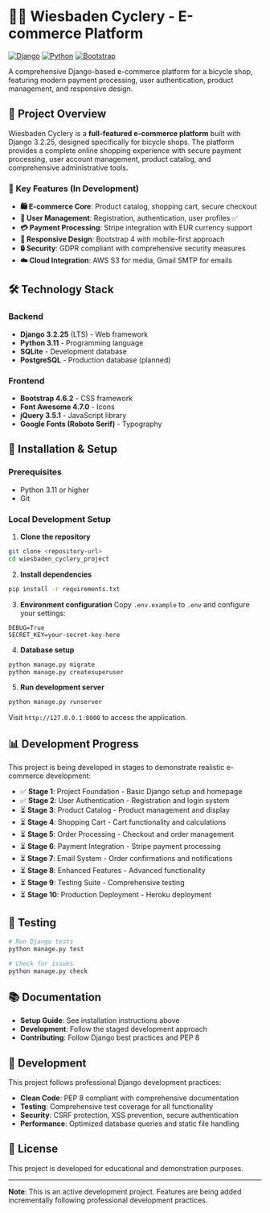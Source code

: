 # 🚴‍♂️ Wiesbaden Cyclery - E-commerce Platform

[![Django](https://img.shields.io/badge/Django-3.2.25-green.svg)](https://www.djangoproject.com/)
[![Python](https://img.shields.io/badge/Python-3.11-blue.svg)](https://www.python.org/)
[![Bootstrap](https://img.shields.io/badge/Bootstrap-4.6.2-purple.svg)](https://getbootstrap.com/)

A comprehensive Django-based e-commerce platform for a bicycle shop, featuring modern payment processing, user authentication, product management, and responsive design.

## 🎯 Project Overview

Wiesbaden Cyclery is a **full-featured e-commerce platform** built with Django 3.2.25, designed specifically for bicycle shops. The platform provides a complete online shopping experience with secure payment processing, user account management, product catalog, and comprehensive administrative tools.

### 🌟 Key Features (In Development)

- **🛍️ E-commerce Core**: Product catalog, shopping cart, secure checkout
- **👤 User Management**: Registration, authentication, user profiles ✅
- **💳 Payment Processing**: Stripe integration with EUR currency support
- **📱 Responsive Design**: Bootstrap 4 with mobile-first approach
- **🔒 Security**: GDPR compliant with comprehensive security measures
- **☁️ Cloud Integration**: AWS S3 for media, Gmail SMTP for emails

## 🛠️ Technology Stack

### Backend
- **Django 3.2.25** (LTS) - Web framework
- **Python 3.11** - Programming language
- **SQLite** - Development database
- **PostgreSQL** - Production database (planned)

### Frontend
- **Bootstrap 4.6.2** - CSS framework
- **Font Awesome 4.7.0** - Icons
- **jQuery 3.5.1** - JavaScript library
- **Google Fonts (Roboto Serif)** - Typography

## 🚀 Installation & Setup

### Prerequisites
- Python 3.11 or higher
- Git

### Local Development Setup

1. **Clone the repository**
```bash
git clone <repository-url>
cd wiesbaden_cyclery_project
```

2. **Install dependencies**
```bash
pip install -r requirements.txt
```

3. **Environment configuration**
Copy `.env.example` to `.env` and configure your settings:
```env
DEBUG=True
SECRET_KEY=your-secret-key-here
```

4. **Database setup**
```bash
python manage.py migrate
python manage.py createsuperuser
```

5. **Run development server**
```bash
python manage.py runserver
```

Visit `http://127.0.0.1:8000` to access the application.

## 📊 Development Progress

This project is being developed in stages to demonstrate realistic e-commerce development:

- ✅ **Stage 1**: Project Foundation - Basic Django setup and homepage
- ✅ **Stage 2**: User Authentication - Registration and login system
- ⏳ **Stage 3**: Product Catalog - Product management and display
- ⏳ **Stage 4**: Shopping Cart - Cart functionality and calculations
- ⏳ **Stage 5**: Order Processing - Checkout and order management
- ⏳ **Stage 6**: Payment Integration - Stripe payment processing
- ⏳ **Stage 7**: Email System - Order confirmations and notifications
- ⏳ **Stage 8**: Enhanced Features - Advanced functionality
- ⏳ **Stage 9**: Testing Suite - Comprehensive testing
- ⏳ **Stage 10**: Production Deployment - Heroku deployment

## 🧪 Testing

```bash
# Run Django tests
python manage.py test

# Check for issues
python manage.py check
```

## 📚 Documentation

- **Setup Guide**: See installation instructions above
- **Development**: Follow the staged development approach
- **Contributing**: Follow Django best practices and PEP 8

## 🔧 Development

This project follows professional Django development practices:

- **Clean Code**: PEP 8 compliant with comprehensive documentation
- **Testing**: Comprehensive test coverage for all functionality
- **Security**: CSRF protection, XSS prevention, secure authentication
- **Performance**: Optimized database queries and static file handling

## 📝 License

This project is developed for educational and demonstration purposes.

---

**Note**: This is an active development project. Features are being added incrementally following professional development practices.